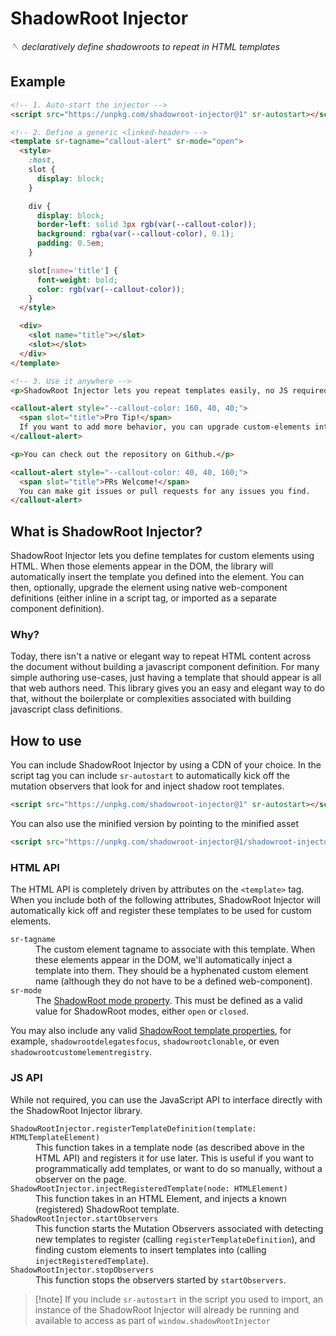 # ShadowRoot Injector

_🪡 declaratively define shadowroots to repeat in HTML templates_

## Example

```html
<!-- 1. Auto-start the injector -->
<script src="https://unpkg.com/shadowroot-injector@1" sr-autostart></script>

<!-- 2. Define a generic <linked-header> -->
<template sr-tagname="callout-alert" sr-mode="open">
  <style>
    :host,
    slot {
      display: block;
    }

    div {
      display: block;
      border-left: solid 3px rgb(var(--callout-color));
      background: rgba(var(--callout-color), 0.1);
      padding: 0.5em;
    }

    slot[name='title'] {
      font-weight: bold;
      color: rgb(var(--callout-color));
    }
  </style>

  <div>
    <slot name="title"></slot>
    <slot></slot>
  </div>
</template>

<!-- 3. Use it anywhere -->
<p>ShadowRoot Injector lets you repeat templates easily, no JS required!</p>

<callout-alert style="--callout-color: 160, 40, 40;">
  <span slot="title">Pro Tip!</span>
  If you want to add more behavior, you can upgrade custom-elements into web-components any time with JavaScript!
</callout-alert>

<p>You can check out the repository on Github.</p>

<callout-alert style="--callout-color: 40, 40, 160;">
  <span slot="title">PRs Welcome!</span>
  You can make git issues or pull requests for any issues you find.
</callout-alert>
```

## What is ShadowRoot Injector?

ShadowRoot Injector lets you define templates for custom elements using HTML. When those elements appear in the DOM, the
library will automatically insert the template you defined into the element. You can then, optionally, upgrade the
element using native web-component definitions (either inline in a script tag, or imported as a separate component
definition).

### Why?

Today, there isn't a native or elegant way to repeat HTML content across the document without building a javascript
component definition. For many simple authoring use-cases, just having a template that should appear is all that web
authors need. This library gives you an easy and elegant way to do that, without the boilerplate or complexities
associated with building javascript class definitions.

## How to use

You can include ShadowRoot Injector by using a CDN of your choice. In the script tag you can include `sr-autostart` to
automatically kick off the mutation observers that look for and inject shadow root templates.

```html
<script src="https://unpkg.com/shadowroot-injector@1" sr-autostart></script>
```

You can also use the minified version by pointing to the minified asset

```html
<script src="https://unpkg.com/shadowroot-injector@1/shadowroot-injector.min.js" sr-autostart></script>
```

### HTML API

The HTML API is completely driven by attributes on the `<template>` tag. When you include both of the following
attributes, ShadowRoot Injector will automatically kick off and register these templates to be used for custom elements.

<dl>
  <dt><code>sr-tagname</code></dt>
  <dd>The custom element tagname to associate with this template. When these elements appear in the DOM, we'll automatically inject a template into them. They should be a hyphenated custom element name (although they do not have to be a defined web-component).</dd>

  <dt><code>sr-mode</code></dt>
  <dd>The <a href="https://developer.mozilla.org/en-US/docs/Web/API/ShadowRoot/mode">ShadowRoot mode property</a>. This must be defined as a valid value for ShadowRoot modes, either <code>open</code> or <code>closed</code>.</dd>
</dl>

You may also include any valid
[ShadowRoot template properties](https://developer.mozilla.org/en-US/docs/Web/HTML/Reference/Elements/template#attributes),
for example, `shadowrootdelegatesfocus`, `shadowrootclonable`, or even `shadowrootcustomelementregistry`.

### JS API

While not required, you can use the JavaScript API to interface directly with the ShadowRoot Injector library.

<dl>
  <dt><code>ShadowRootInjector.registerTemplateDefinition(template: HTMLTemplateElement)</code></dt>
  <dd>This function takes in a template node (as described above in the HTML API) and registers it for use later. This is useful if you want to programmatically add templates, or want to do so manually, without a observer on the page.</dd>

  <dt><code>ShadowRootInjector.injectRegisteredTemplate(node: HTMLElement)</code></dt>
  <dd>This function takes in an HTML Element, and injects a known (registered) ShadowRoot template.</dd>

  <dt><code>ShadowRootInjector.startObservers</code></dt>
  <dd>This function starts the Mutation Observers associated with detecting new templates to register (calling <code>registerTemplateDefinition</code>), and finding custom elements to insert templates into (calling <code>injectRegisteredTemplate</code>).</dd>

  <dt><code>ShadowRootInjector.stopObservers</code></dt>
  <dd>This function stops the observers started by <code>startObservers</code>.</dd>
</dl>

> [!note] If you include `sr-autostart` in the script you used to import, an instance of the ShadowRoot Injector will
> already be running and available to access as part of `window.shadowRootInjector`
